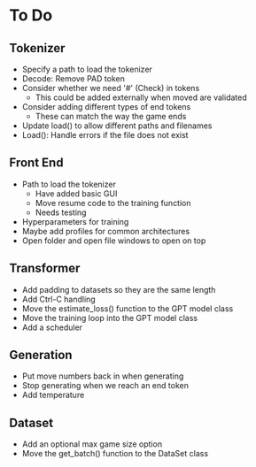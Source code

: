 # To Do

## Tokenizer
* Specify a path to load the tokenizer
* Decode: Remove PAD token
* Consider whether we need '#' (Check) in tokens
    * This could be added externally when moved are validated
* Consider adding different types of end tokens
    * These can match the way the game ends
* Update load() to allow different paths and filenames
* Load(): Handle errors if the file does not exist

## Front End
* Path to load the tokenizer
    * Have added basic GUI
    * Move resume code to the training function
    * Needs testing
* Hyperparameters for training
* Maybe add profiles for common architectures
* Open folder and open file windows to open on top

## Transformer
* Add padding to datasets so they are the same length
* Add Ctrl-C handling
* Move the estimate_loss() function to the GPT model class
* Move the training loop into the GPT model class
* Add a scheduler

## Generation
* Put move numbers back in when generating
* Stop generating when we reach an end token
* Add temperature

## Dataset
* Add an optional max game size option
* Move the get_batch() function to the DataSet class
